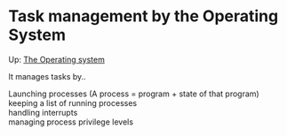 # Task management by the Operating System

Up: [The Operating system](the_operating_system)

It manages tasks by..  
  
Launching processes (A process = program + state of that program)  
keeping a list of running processes   
handling interrupts  
managing process privilege levels
